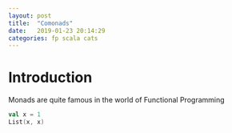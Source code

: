 ```yaml
---
layout: post
title:  "Comonads"
date:   2019-01-23 20:14:29
categories: fp scala cats
---
```


# Introduction

Monads are quite famous in the world of Functional Programming

```scala mdoc
val x = 1
List(x, x)
```




